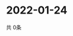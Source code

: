 # 2022-01-24
  共 0条

  <!-- BEGIN -->
  <!-- 最后更新时间Mon Jan 24 2022 15:03:23 GMT+0000 (Coordinated Universal Time) -->
  
  <!-- END -->
  
  